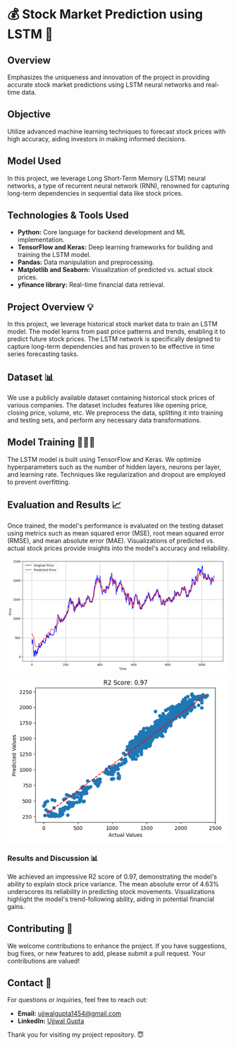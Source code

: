 # 💰 Stock Market Prediction using LSTM 💸

## Overview
Emphasizes the uniqueness and innovation of the project in providing accurate stock market predictions using LSTM neural networks and real-time data.

## Objective
Utilize advanced machine learning techniques to forecast stock prices with high accuracy, aiding investors in making informed decisions.

## Model Used
In this project, we leverage Long Short-Term Memory (LSTM) neural networks, a type of recurrent neural network (RNN), renowned for capturing long-term dependencies in sequential data like stock prices.

## Technologies & Tools Used
- **Python:** Core language for backend development and ML implementation.
- **TensorFlow and Keras:** Deep learning frameworks for building and training the LSTM model.
- **Pandas:** Data manipulation and preprocessing.
- **Matplotlib and Seaborn:** Visualization of predicted vs. actual stock prices.
- **yfinance library:** Real-time financial data retrieval.

## Project Overview 💡
In this project, we leverage historical stock market data to train an LSTM model. The model learns from past price patterns and trends, enabling it to predict future stock prices. The LSTM network is specifically designed to capture long-term dependencies and has proven to be effective in time series forecasting tasks.

## Dataset 📊
We use a publicly available dataset containing historical stock prices of various companies. The dataset includes features like opening price, closing price, volume, etc. We preprocess the data, splitting it into training and testing sets, and perform any necessary data transformations.

## Model Training 🧑🏻‍💻
The LSTM model is built using TensorFlow and Keras. We optimize hyperparameters such as the number of hidden layers, neurons per layer, and learning rate. Techniques like regularization and dropout are employed to prevent overfitting.

## Evaluation and Results 📈
Once trained, the model's performance is evaluated on the testing dataset using metrics such as mean squared error (MSE), root mean squared error (RMSE), and mean absolute error (MAE). Visualizations of predicted vs. actual stock prices provide insights into the model's accuracy and reliability.

![Predicted vs. Actual stock prices](https://github.com/ujjwalgupta1454/stock-market-prediction-using_LSTM/blob/main/Results%20Screenshots/Predicted%20vs.%20Actual%20stock%20prices.png)

![Predicted vs. Actual values & F2 Score](https://github.com/ujjwalgupta1454/stock-market-prediction-using_LSTM/blob/main/Results%20Screenshots/Predicted%20vs.%20Actual%20values%20%26%20F2%20Score.png)

### Results and Discussion 📊
We achieved an impressive R2 score of 0.97, demonstrating the model's ability to explain stock price variance. The mean absolute error of 4.63% underscores its reliability in predicting stock movements. Visualizations highlight the model's trend-following ability, aiding in potential financial gains.

## Contributing 🤝
We welcome contributions to enhance the project. If you have suggestions, bug fixes, or new features to add, please submit a pull request. Your contributions are valued!

## Contact 📩
For questions or inquiries, feel free to reach out:
- **Email:** ujjwalgupta1454@gmail.com
- **LinkedIn:** [Ujjwal Gupta](https://www.linkedin.com/in/ujjwal-gupta24/)

Thank you for visiting my project repository. 😇
